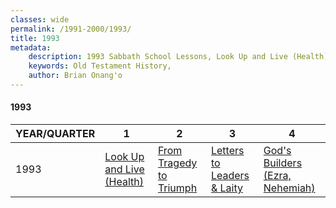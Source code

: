 ```yaml
---
classes: wide
permalink: /1991-2000/1993/
title: 1993
metadata:
    description: 1993 Sabbath School Lessons, Look Up and Live (Health), From Tragedy to Triumph, Letters to Leaders & Laity, God's Builders (Ezra, Nehemiah)
    keywords: Old Testament History,
    author: Brian Onang'o
---
```


#### 1993

YEAR/QUARTER |   1  | 2| 3| 4
-------------|------------|---|--|---
1993   |  [Look Up and Live (Health)](/1991-2000/1993/quarter1) | [From Tragedy to Triumph](/1991-2000/1993/quarter2) | [Letters to Leaders & Laity](/1991-2000/1993/quarter3) | [God's Builders (Ezra, Nehemiah)](/1991-2000/1993/quarter4) |
 